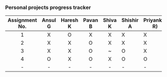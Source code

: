 
### Personal projects progress tracker

| Assignment No. 	| Ansul G 	| Haresh K 	| Pavan B 	| Shiva K 	| Shishir A 	| Priyanker R) 	|
|:--------------:	|:-------:	|:--------:	|:-------:	|:-------:	|-----------	|--------------	|
|        1       	|    X    	|     O    	|    X    	|    X    	|     X     	|       X      	|
|        2       	|    X    	|     X    	|    O    	|    X    	|     X     	|       X      	|
|        3       	|    X    	|     X    	|    O    	|    ~    	|     O     	|       X      	|
|        4       	|    O    	|     X    	|    O    	|    X    	|     O     	|       O      	|
|        -       	|    -    	|     -    	|    -    	|    -    	|     -     	|       -      	|

